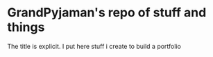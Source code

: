 # GrandPyjaman's repo of stuff and things

The title is explicit.
I put here stuff i create to build a portfolio
